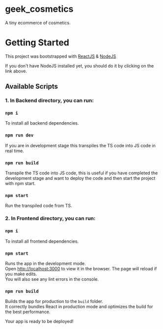 # geek_cosmetics

A tiny ecommerce of cosmetics.

# Getting Started

This project was bootstrapped with [ReactJS](https://reactjs.org/) & [NodeJS](https://nodejs.org/es/)

If you don't have NodeJS installed yet, you should do it 
by clicking on the link above.


## Available Scripts

### 1. In **Backend** directory, you can run:

### `npm i`

To install all backend dependencies.

### `npm run dev`

If you are in development stage this transpiles the 
TS code into JS code in real time.

### `npm run build`

Transpile the TS code into JS code, this is useful if you
have completed the development stage and want to deploy the
code and then start the project with npm start.

### `npm start`

Run the transpiled code from TS.

### 2. In **Frontend** directory, you can run:

### `npm i`

To install all frontend dependencies.

### `npm start`

Runs the app in the development mode.\
Open [http://localhost:3000](http://localhost:3000) to view it in the browser.
The page will reload if you make edits.\
You will also see any lint errors in the console.

### `npm run build`

Builds the app for production to the `build` folder.\
It correctly bundles React in production mode and optimizes the build for the best performance.

Your app is ready to be deployed!

